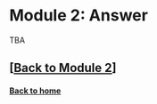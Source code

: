 # Module 2: Answer  

TBA

## \[[Back to Module 2](./module2.md)\]

#### [Back to home](../index.md)
